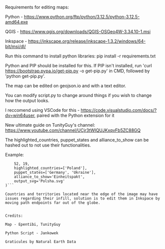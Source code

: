 Requirements for editing maps:


Python - https://www.python.org/ftp/python/3.12.5/python-3.12.5-amd64.exe

QGIS - https://www.qgis.org/downloads/QGIS-OSGeo4W-3.34.10-1.msi

Inkspace - https://inkscape.org/release/inkscape-1.3.2/windows/64-bit/msi/dl/

Run this command to install python libraries: pip install -r requirements.txt

Python and PIP should be installed for this. If PIP isn't installed, run 'curl https://bootstrap.pypa.io/get-pip.py -o get-pip.py' in CMD, followed by 'python get-pip.py'.

The map can be edited on geojson.io and with a text editor.

You can modify script.py to change around things if you wish to change how the output looks.

I reccomend using VSCode for this - https://code.visualstudio.com/docs/?dv=win64user, paired with the Python extension for it


New ultimate guide on TunityGuy's channel: https://www.youtube.com/channel/UCjr3tWIQUJKxqvFb5ZC88GQ


The highlighted_countries, puppet_states and alliance_to_show can be hashed out to not use their functionalities.


Example:

```create_map(
    52, 19,
    highlighted_countries=['Poland'],
    puppet_states=['Germany', 'Ukraine'], 
    alliance_to_show='Einheitspakt',
    output_svg='Polsha.svg'
)```

Countries and territories located near the edge of the image may have issues regarding their infill, solution is to edit them in Inkspace by moving path endpoints far out of the globe.


Credits:

Map - Epentibi, TunityGuy

Python Script - Jankowek

Graticules by Natural Earth Data